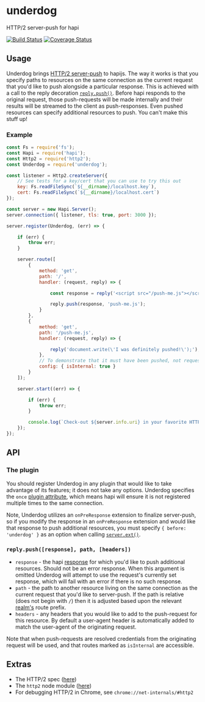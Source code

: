 # underdog

HTTP/2 server-push for hapi

[![Build Status](https://travis-ci.org/devinivy/underdog.svg?branch=master)](https://travis-ci.org/devinivy/underdog) [![Coverage Status](https://coveralls.io/repos/devinivy/underdog/badge.svg?branch=master&service=github)](https://coveralls.io/github/devinivy/underdog?branch=master)

## Usage
Underdog brings [HTTP/2 server-push](http://httpwg.org/specs/rfc7540.html#PushResources) to hapijs.  The way it works is that you specify paths to resources on the same connection as the current request that you'd like to push alongside a particular response.  This is achieved with a call to the reply decoration [`reply.push()`](#replypushresponse-path-headers).  Before hapi responds to the original request, those push-requests will be made internally and their results will be streamed to the client as push-responses.  Even pushed resources can specify additional resources to push.  You can't make this stuff up!

### Example
```js
const Fs = require('fs');
const Hapi = require('hapi');
const Http2 = require('http2');
const Underdog = require('underdog');

const listener = Http2.createServer({
    // See tests for a key/cert that you can use to try this out
    key: Fs.readFileSync(`${__dirname}/localhost.key`),
    cert: Fs.readFileSync(`${__dirname}/localhost.cert`)
});

const server = new Hapi.Server();
server.connection({ listener, tls: true, port: 3000 });

server.register(Underdog, (err) => {

    if (err) {
        throw err;
    }

    server.route([
        {
            method: 'get',
            path: '/',
            handler: (request, reply) => {

                const response = reply('<script src="/push-me.js"></script>');

                reply.push(response, 'push-me.js');
            }
        },
        {
            method: 'get',
            path: '/push-me.js',
            handler: (request, reply) => {

                reply('document.write(\'I was definitely pushed!\');');                
            },
            // To demonstrate that it must have been pushed, not requested directly
            config: { isInternal: true }
        }
    ]);

    server.start((err) => {

        if (err) {
            throw err;
        }

        console.log(`Check-out ${server.info.uri} in your favorite HTTP/2-supporting client`);
    });
});
```

## API
### The plugin
You should register Underdog in any plugin that would like to take advantage of its features; it does not take any options.  Underdog specifies the `once` [plugin attribute](http://hapijs.com/api#plugins), which means hapi will ensure it is not registered multiple times to the same connection.

Note, Underdog utilizes an `onPreResponse` extension to finalize server-push, so if you modify the response in an `onPreResponse` extension and would like that response to push additional resources, you must specify `{ before: 'underdog' }` as an option when calling [`server.ext()`](http://hapijs.com/api#serverextevent-method-options).

### `reply.push([response], path, [headers])`
 - `response` - the hapi [response](http://hapijs.com/api#response-object) for which you'd like to push additional resources.  Should not be an error response.  When this argument is omitted Underdog will attempt to use the request's currently set response, which will fail with an error if there is no such response.
 - `path` - the path to another resource living on the same connection as the current request that you'd like to server-push.  If the path is relative (does not begin with `/`) then it is adjusted based upon the relevant [realm's](http://hapijs.com/api#serverrealm) route prefix.
 - `headers` - any headers that you would like to add to the push-request for this resource.  By default a user-agent header is automatically added to match the user-agent of the originating request.

 Note that when push-requests are resolved credentials from the originating request will be used, and that routes marked as `isInternal` are accessible.

## Extras
 - The HTTP/2 spec ([here](http://httpwg.org/specs/rfc7540.html))
 - The `http2` node module ([here](https://github.com/molnarg/node-http2))
 - For debugging HTTP/2 in Chrome, see `chrome://net-internals/#http2`
